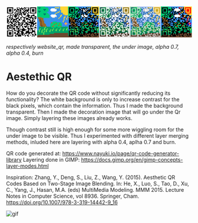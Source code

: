 <!--https://www.qr-code-generator.com/ Wifi-connecting -->
![compare](compare.png)

*respectively website_qr, made transparent, the under image, alpha 0.7, alpha 0.4, burn*

# Aestethic QR


How do you decorate the QR code without significantly reducing its functionality? The white background is only to increase contrast for the black pixels, which contain the information. Thus I made the background transparent. Then I made the decoration image that will go under the Qr image. Simply layering these images already works.


Though contrast still is high enough for some more wiggling room for the under image to be visible. Thus I experimented with different layer merging methods, inluded here are layering with alpha 0.4, aplha 0.7 and burn.

QR code generated at: <https://www.nayuki.io/page/qr-code-generator-library>
Layering done in GIMP: <https://docs.gimp.org/en/gimp-concepts-layer-modes.html>

Inspiration: Zhang, Y., Deng, S., Liu, Z., Wang, Y. (2015). Aesthetic QR Codes Based on Two-Stage Image Blending. In: He, X., Luo, S., Tao, D., Xu, C., Yang, J., Hasan, M.A. (eds) MultiMedia Modeling. MMM 2015. Lecture Notes in Computer Science, vol 8936. Springer, Cham. https://doi.org/10.1007/978-3-319-14442-9_16


![gif](https://piskel-imgstore-b.appspot.com/img/f1758563-1118-11ed-9b19-dbfcb947f1e7.gif)
